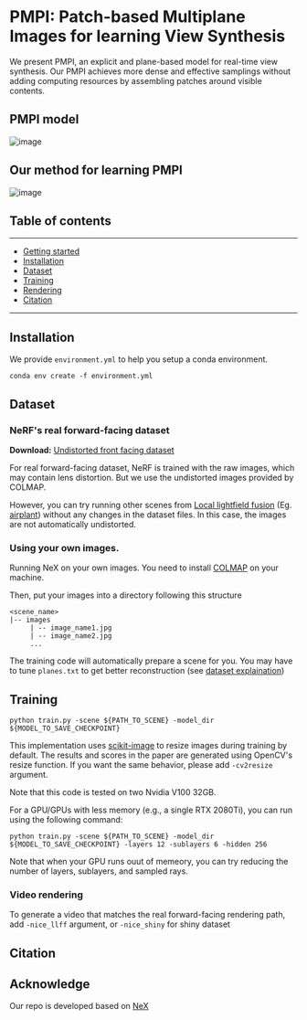 # PMPI: Patch-based Multiplane Images for learning View Synthesis

We present PMPI, an explicit and plane-based model for real-time view synthesis. Our PMPI
achieves more dense and effective samplings without adding computing resources by assembling patches around visible contents.

## PMPI model
![image](https://github.com/Jiangxg/PMPI/assets/41377695/e7f1edcc-6933-4ff4-91e7-1245b3d2a980)

## Our method for learning PMPI
![image](https://github.com/Jiangxg/PMPI/assets/41377695/0a80d94c-1bac-46e1-b562-b009656c3d48)


## Table of contents
-----
  * [Getting started](#Getting-started)
  * [Installation](#Installation)
  * [Dataset](#Dataset)
  * [Training](#Training)
  * [Rendering](#Rendering)
  * [Citation](#citation)
------

## Installation
We provide `environment.yml` to help you setup a conda environment. 

```shell
conda env create -f environment.yml
```

## Dataset
### NeRF's  real forward-facing dataset
**Download:** [Undistorted front facing dataset](https://vistec-my.sharepoint.com/:f:/g/personal/pakkapon_p_s19_vistec_ac_th/ErjPRRL9JnFIp8MN6d1jEuoB3XVoxJkffPjfoPyhHkj0dg?e=qIunN0)

For real forward-facing dataset, NeRF is trained with the raw images, which may contain lens distortion. But we use the undistorted images provided by COLMAP.

However, you can try running other scenes from [Local lightfield fusion](https://github.com/Fyusion/LLFF) (Eg. [airplant](https://github.com/Fyusion/LLFF/blob/master/imgs/viewer.gif)) without any changes in the dataset files. In this case, the images are not automatically undistorted.

### Using your own images.

Running NeX on your own images. You need to install [COLMAP](https://colmap.github.io/) on your machine.

Then, put your images into a directory following this structure
```
<scene_name>
|-- images
     | -- image_name1.jpg
     | -- image_name2.jpg
     ...
```

The training code will automatically prepare a scene for you. You may have to tune `planes.txt` to get better reconstruction (see [dataset explaination](https://vistec-my.sharepoint.com/:t:/g/personal/pakkapon_p_s19_vistec_ac_th/EYBtE-X95pFLscoLFehUMtQBjrrYKQ9mxVEzKzNlDuoZLw?e=bODHZ4))


## Training
```shell
python train.py -scene ${PATH_TO_SCENE} -model_dir ${MODEL_TO_SAVE_CHECKPOINT}
```

This implementation uses [scikit-image](https://scikit-image.org/) to resize images during training by default. The results and scores in the paper are generated using OpenCV's resize function. If you want the same behavior, please add `-cv2resize` argument.

Note that this code is tested on two Nvidia V100 32GB.

For a GPU/GPUs with less memory (e.g., a single RTX 2080Ti), you can run using the following command:
```shell
python train.py -scene ${PATH_TO_SCENE} -model_dir ${MODEL_TO_SAVE_CHECKPOINT} -layers 12 -sublayers 6 -hidden 256
```
Note that when your GPU runs ouut of memeory, you can try reducing the number of layers, sublayers, and sampled rays.


### Video rendering

To generate a video that matches the real forward-facing rendering path, add `-nice_llff` argument, or `-nice_shiny` for shiny dataset



## Citation


## Acknowledge
Our repo is developed based on [NeX](https://github.com/nex-mpi/nex-code/)
